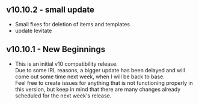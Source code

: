 ## v10.10.2 <hl> - small update
  - Small fixes for deletion of items and templates
  - update levitate

## v10.10.1 <hl> - New Beginnings
- This is an initial v10 compatibility release. <br>Due to some IRL reasons, a bigger update has been delayed and will come out some time next week, when I will be back to base.<br>
Feel free to create issues for anything that is not functioning properly in this version, but keep in mind that there are many changes already scheduled for the next week's release.
